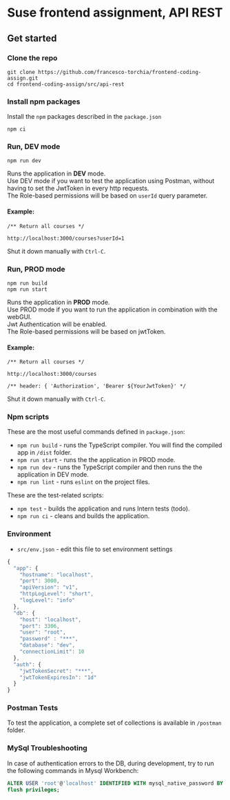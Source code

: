 # Suse frontend assignment, API REST

## Get started

### Clone the repo

```shell
git clone https://github.com/francesco-torchia/frontend-coding-assign.git
cd frontend-coding-assign/src/api-rest
```

### Install npm packages

Install the `npm` packages described in the `package.json`

```shell
npm ci
```

### Run, DEV mode

```shell
npm run dev
```

Runs the application in **DEV** mode. <br />
Use DEV mode if you want to test the application using Postman, without having to set the JwtToken in every http requests. <br />
The Role-based permissions will be based on `userId` query parameter.

#### Example:

```
/** Return all courses */

http://localhost:3000/courses?userId=1
```

Shut it down manually with `Ctrl-C`.

### Run, PROD mode

```shell
npm run build
npm run start
```

Runs the application in **PROD** mode. <br />
Use PROD mode if you want to run the application in combination with the webGUI. <br />
Jwt Authentication will be enabled. <br />
The Role-based permissions will be based on jwtToken.

#### Example:

```
/** Return all courses */

http://localhost:3000/courses

/** header: { 'Authorization', 'Bearer ${YourJwtToken}' */

```

Shut it down manually with `Ctrl-C`.

### Npm scripts

These are the most useful commands defined in `package.json`:

* `npm run build` - runs the TypeScript compiler. You will find the compiled app in `/dist` folder.
* `npm run start` - runs the the application in PROD mode.
* `npm run dev` - runs the TypeScript compiler and then runs the the application in DEV mode.
* `npm run lint` - runs `eslint` on the project files.

These are the test-related scripts:

* `npm test` - builds the application and runs Intern tests (todo).
* `npm run ci` - cleans and builds the application.

### Environment

* `src/env.json` - edit this file to set environment settings

```ts
{
  "app": {
    "hostname": "localhost",
    "port": 3000,
    "apiVersion": "v1",
    "httpLogLevel": "short",
    "logLevel": "info"
  },
  "db": {
    "host": "localhost",
    "port": 3306,
    "user": "root",
    "password" : "***",
    "database": "dev",
    "connectionLimit": 10
  },
  "auth": {
    "jwtTokenSecret": "***",
    "jwtTokenExpiresIn": "1d"
  }
}
```

### Postman Tests

To test the application, a complete set of collections is available in `/postman` folder. <br />

### MySql Troubleshooting

In case of authentication errors to the DB, during development, try to run the following commands in Mysql Workbench:

```sql
ALTER USER 'root'@'localhost' IDENTIFIED WITH mysql_native_password BY 'your password';
flush privileges;
```
